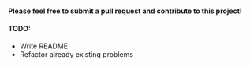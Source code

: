 #### Please feel free to submit a pull request and contribute to this project!

#### TODO:
- Write README
- Refactor already existing problems
